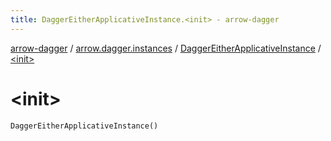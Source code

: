 ```yaml
---
title: DaggerEitherApplicativeInstance.<init> - arrow-dagger
---
```


[arrow-dagger](../../index.html) / [arrow.dagger.instances](../index.html) / [DaggerEitherApplicativeInstance](index.html) / [&lt;init&gt;](./-init-.html)

# &lt;init&gt;

`DaggerEitherApplicativeInstance()`